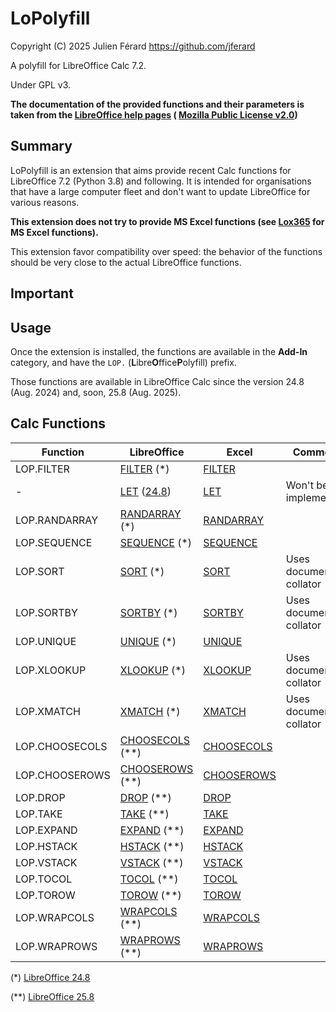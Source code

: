 # LoPolyfill

Copyright (C) 2025 Julien Férard <https://github.com/jferard>

A polyfill for LibreOffice Calc 7.2.

Under GPL v3.

**The documentation of the provided functions and their parameters is taken
from the [LibreOffice help pages](https://help.libreoffice.org) (
[Mozilla Public License v2.0](https://www.mozilla.org/MPL/))**

## Summary

LoPolyfill is an extension that aims provide recent Calc functions for
LibreOffice 7.2 (Python 3.8) and following. It is intended for
organisations that have a large computer fleet and don't want to update
LibreOffice for various reasons.

**This extension does not try to provide MS Excel functions (see
[Lox365](https://github.com/goosepirate/lox365) for MS Excel functions).**

This extension favor compatibility over speed: the behavior of the functions
should be very close to the actual LibreOffice functions.

## Important

## Usage

Once the extension is installed, the functions are available in the **Add-In**
category, and have the `LOP.` (**L**ibre**O**ffice**P**olyfill) prefix.

Those functions are available in LibreOffice Calc since the version 24.8
(Aug. 2024) and, soon, 25.8 (Aug. 2025).

## Calc Functions

| Function       | LibreOffice                                                                                                                                                | Excel                                                                                                             | Comment                |
|----------------|------------------------------------------------------------------------------------------------------------------------------------------------------------|-------------------------------------------------------------------------------------------------------------------|------------------------|
| LOP.FILTER     | [FILTER](https://help.libreoffice.org/latest/en-US/text/scalc/01/func_filter.html) (*)                                                                     | [FILTER](https://support.microsoft.com/en-us/office/filter-function-f4f7cb66-82eb-4767-8f7c-4877ad80c759)         |                        |                                                        |
| -              | [LET](https://help.libreoffice.org/latest/en-US/text/scalc/01/func_let.html) ([24.8](https://wiki.documentfoundation.org/ReleaseNotes/24.8#New_functions)) | [LET](https://support.microsoft.com/en-us/office/let-function-34842dd8-b92b-4d3f-b325-b8b8f9908999)               | Won't be implemented   |
| LOP.RANDARRAY  | [RANDARRAY](https://help.libreoffice.org/latest/en-US/text/scalc/01/func_randarray.html) (*)                                                               | [RANDARRAY](https://support.microsoft.com/en-us/office/randarray-function-21261e55-3bec-4885-86a6-8b0a47fd4d33)   |                        |
| LOP.SEQUENCE   | [SEQUENCE](https://help.libreoffice.org/latest/en-US/text/scalc/01/func_sequence.html) (*)                                                                 | [SEQUENCE](https://support.microsoft.com/en-us/office/sequence-function-57467a98-57e0-4817-9f14-2eb78519ca90)     |                        |
| LOP.SORT       | [SORT](https://help.libreoffice.org/latest/en-US/text/scalc/01/func_sort.html) (*)                                                                         | [SORT](https://support.microsoft.com/en-us/office/sort-function-22f63bd0-ccc8-492f-953d-c20e8e44b86c)             | Uses document collator |
| LOP.SORTBY     | [SORTBY](https://help.libreoffice.org/latest/en-US/text/scalc/01/func_sortby.html) (*)                                                                     | [SORTBY](https://support.microsoft.com/en-us/office/sortby-function-cd2d7a62-1b93-435c-b561-d6a35134f28f)         | Uses document collator |
| LOP.UNIQUE     | [UNIQUE](https://help.libreoffice.org/latest/en-US/text/scalc/01/func_unique.html) (*)                                                                     | [UNIQUE](https://support.microsoft.com/en-us/office/unique-function-c5ab87fd-30a3-4ce9-9d1a-40204fb85e1e)         |                        |
| LOP.XLOOKUP    | [XLOOKUP](https://help.libreoffice.org/latest/en-US/text/scalc/01/func_xlookup.html) (*)                                                                   | [XLOOKUP](https://support.microsoft.com/en-us/office/xlookup-function-b7fd680e-6d10-43e6-84f9-88eae8bf5929)       | Uses document collator |
| LOP.XMATCH     | [XMATCH](https://help.libreoffice.org/latest/en-US/text/scalc/01/func_xmatch.html) (*)                                                                     | [XMATCH](https://support.microsoft.com/en-us/office/xmatch-function-d966da31-7a6b-4a13-a1c6-5a33ed6a0312)         | Uses document collator |
| LOP.CHOOSECOLS | [CHOOSECOLS](https://help.libreoffice.org/25.8/en-US/text/scalc/01/func_choosecols.html) (**)                                                              | [CHOOSECOLS](https://support.microsoft.com/en-us/office/choosecols-function-bf117976-2722-4466-9b9a-1c01ed9aebff) |                        |
| LOP.CHOOSEROWS | [CHOOSEROWS](https://help.libreoffice.org/25.8/en-US/text/scalc/01/func_chooserows.html) (**)                                                              | [CHOOSEROWS](https://support.microsoft.com/en-us/office/chooserows-function-51ace882-9bab-4a44-9625-7274ef7507a3) |                        |
| LOP.DROP       | [DROP](https://help.libreoffice.org/25.8/en-US/text/scalc/01/func_drop.html) (**)                                                                          | [DROP](https://support.microsoft.com/en-us/office/drop-function-1cb4e151-9e17-4838-abe5-9ba48d8c6a34)             |                        |
| LOP.TAKE       | [TAKE](https://help.libreoffice.org/25.8/en-US/text/scalc/01/func_take.html) (**)                                                                          | [TAKE](https://support.microsoft.com/en-us/office/take-function-25382ff1-5da1-4f78-ab43-f33bd2e4e003)             |                        |
| LOP.EXPAND     | [EXPAND](https://help.libreoffice.org/25.8/en-US/text/scalc/01/func_expand.html) (**)                                                                      | [EXPAND](https://support.microsoft.com/en-us/office/expand-function-7433fba5-4ad1-41da-a904-d5d95808bc38)         |                        |
| LOP.HSTACK     | [HSTACK](https://help.libreoffice.org/25.8/en-US/text/scalc/01/func_hstack.html) (**)                                                                      | [HSTACK](https://support.microsoft.com/en-us/office/hstack-function-98c4ab76-10fe-4b4f-8d5f-af1c125fe8c2)         |                        |
| LOP.VSTACK     | [VSTACK](https://help.libreoffice.org/25.8/en-US/text/scalc/01/func_vstack.html) (**)                                                                      | [VSTACK](https://support.microsoft.com/en-us/office/vstack-function-a4b86897-be0f-48fc-adca-fcc10d795a9c)         |                        |
| LOP.TOCOL      | [TOCOL](https://help.libreoffice.org/25.8/en-US/text/scalc/01/func_tocol.html) (**)                                                                        | [TOCOL](https://support.microsoft.com/en-us/office/tocol-function-22839d9b-0b55-4fc1-b4e6-2761f8f122ed)           |                        |
| LOP.TOROW      | [TOROW](https://help.libreoffice.org/25.8/en-US/text/scalc/01/func_torow.html) (**)                                                                        | [TOROW](https://support.microsoft.com/en-us/office/torow-function-b90d0964-a7d9-44b7-816b-ffa5c2fe2289)           |                        |
| LOP.WRAPCOLS   | [WRAPCOLS](https://help.libreoffice.org/25.8/en-US/text/scalc/01/func_wrapcols.html) (**)                                                                  | [WRAPCOLS](https://support.microsoft.com/en-us/office/wrapcols-function-d038b05a-57b7-4ee0-be94-ded0792511e2)     |                        |
| LOP.WRAPROWS   | [WRAPROWS](https://help.libreoffice.org/25.8/en-US/text/scalc/01/func_wraprows.html) (**)                                                                  | [WRAPROWS](https://support.microsoft.com/en-us/office/wraprows-function-796825f3-975a-4cee-9c84-1bbddf60ade0)     |                        |

(*) [LibreOffice 24.8](https://wiki.documentfoundation.org/ReleaseNotes/24.8#New_functions)

(**) [LibreOffice 25.8](https://wiki.documentfoundation.org/ReleaseNotes/25.8#New_functions)